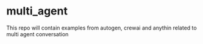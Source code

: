 # multi_agent
This repo will contain examples from autogen, crewai and anythin related to multi agent conversation
